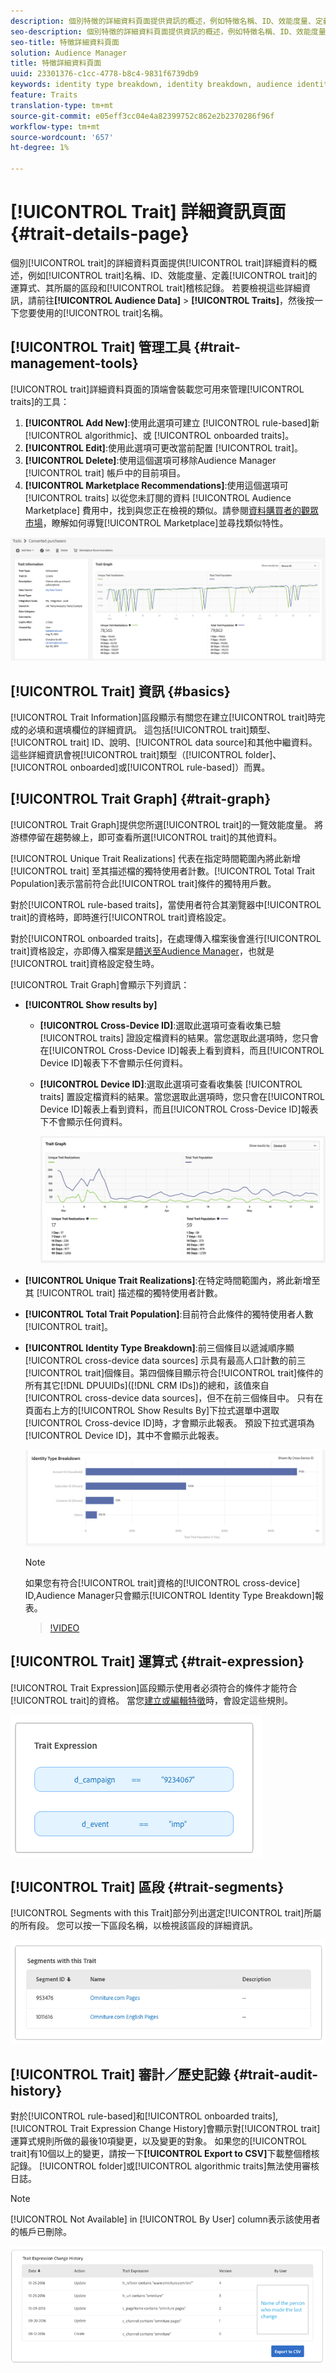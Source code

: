 ```yaml
---
description: 個別特徵的詳細資料頁面提供資訊的概述，例如特徵名稱、ID、效能度量、定義特徵的運算式、其所屬的區段以及特徵稽核記錄。 若要檢視這些詳細資訊，請前往「對象資料>特徵」，然後按一下您要使用之特徵的名稱。
seo-description: 個別特徵的詳細資料頁面提供資訊的概述，例如特徵名稱、ID、效能度量、定義特徵的運算式、其所屬的區段以及特徵稽核記錄。 若要檢視這些詳細資訊，請前往「對象資料>特徵」，然後按一下您要使用之特徵的名稱。
seo-title: 特徵詳細資料頁面
solution: Audience Manager
title: 特徵詳細資料頁面
uuid: 23301376-c1cc-4778-b8c4-9831f6739db9
keywords: identity type breakdown, identity breakdown, audience identity reporting, cross-device, cross-device ID, device ID
feature: Traits
translation-type: tm+mt
source-git-commit: e05eff3cc04e4a82399752c862e2b2370286f96f
workflow-type: tm+mt
source-wordcount: '657'
ht-degree: 1%

---
```



# [!UICONTROL Trait] 詳細資訊頁面  {#trait-details-page}

個別[!UICONTROL trait]的詳細資料頁面提供[!UICONTROL trait]詳細資料的概述，例如[!UICONTROL trait]名稱、ID、效能度量、定義[!UICONTROL trait]的運算式、其所屬的區段和[!UICONTROL trait]稽核記錄。 若要檢視這些詳細資訊，請前往&#x200B;**[!UICONTROL Audience Data]** > **[!UICONTROL Traits]**，然後按一下您要使用的[!UICONTROL trait]名稱。

## [!UICONTROL Trait] 管理工具  {#trait-management-tools}

[!UICONTROL trait]詳細資料頁面的頂端會裝載您可用來管理[!UICONTROL traits]的工具：

1. **[!UICONTROL Add New]**:使用此選項可建立 [!UICONTROL rule-based]新 [!UICONTROL algorithmic]、或 [!UICONTROL onboarded traits]。
2. **[!UICONTROL Edit]**:使用此選項可更改當前配置 [!UICONTROL trait]。
3. **[!UICONTROL Delete]**:使用這個選項可移除Audience Manager [!UICONTROL trait] 帳戶中的目前項目。
4. **[!UICONTROL Marketplace Recommendations]**:使用這個選項可 [!UICONTROL traits] 以從您未訂閱的資料 [!UICONTROL Audience Marketplace] 費用中，找到與您正在檢視的類似。請參閱[資料購買者的觀眾市場](../audience-marketplace/marketplace-data-buyers/marketplace-data-buyers.md)，瞭解如何導覽[!UICONTROL Marketplace]並尋找類似特性。

![基本特徵資訊](assets/basic-trait-information.png)

## [!UICONTROL Trait] 資訊 {#basics}

[!UICONTROL Trait Information]區段顯示有關您在建立[!UICONTROL trait]時完成的必填和選填欄位的詳細資訊。 這包括[!UICONTROL trait]類型、[!UICONTROL trait] ID、說明、[!UICONTROL data source]和其他中繼資料。 這些詳細資訊會視[!UICONTROL trait]類型（[!UICONTROL folder]、[!UICONTROL onboarded]或[!UICONTROL rule-based]）而異。

## [!UICONTROL Trait Graph] {#trait-graph}

[!UICONTROL Trait Graph]提供您所選[!UICONTROL trait]的一覽效能度量。 將游標停留在趨勢線上，即可查看所選[!UICONTROL trait]的其他資料。

[!UICONTROL Unique Trait Realizations] 代表在指定時間範圍內將此新增 [!UICONTROL trait] 至其描述檔的獨特使用者計數。[!UICONTROL Total Trait Population]表示當前符合此[!UICONTROL trait]條件的獨特用戶數。

對於[!UICONTROL rule-based traits]，當使用者符合其瀏覽器中[!UICONTROL trait]的資格時，即時進行[!UICONTROL trait]資格設定。

對於[!UICONTROL onboarded traits]，在處理傳入檔案後會進行[!UICONTROL trait]資格設定，亦即傳入檔案是[饋送至Audience Manager](../../faq/faq-inbound-data-ingestion.md)，也就是[!UICONTROL trait]資格設定發生時。

[!UICONTROL Trait Graph]會顯示下列資訊：

* **[!UICONTROL Show results by]**
   * **[!UICONTROL Cross-Device ID]**:選取此選項可查看收集已驗 [!UICONTROL traits] 證設定檔資料的結果。當您選取此選項時，您只會在[!UICONTROL Cross-Device ID]報表上看到資料，而且[!UICONTROL Device ID]報表下不會顯示任何資料。
   * **[!UICONTROL Device ID]**:選取此選項可查看收集裝 [!UICONTROL traits] 置設定檔資料的結果。當您選取此選項時，您只會在[!UICONTROL Device ID]報表上看到資料，而且[!UICONTROL Cross-Device ID]報表下不會顯示任何資料。

      ![特徵圖](assets/trait-summary.gif)

* **[!UICONTROL Unique Trait Realizations]**:在特定時間範圍內，將此新增至其 [!UICONTROL trait] 描述檔的獨特使用者計數。
* **[!UICONTROL Total Trait Population]**:目前符合此條件的獨特使用者人數 [!UICONTROL trait]。

* **[!UICONTROL Identity Type Breakdown]**:前三個條目以遞減順序顯 [!UICONTROL cross-device data sources] 示具有最高人口計數的前三 [!UICONTROL trait]個條目。第四個條目顯示符合[!UICONTROL trait]條件的所有其它[!DNL DPUUIDs]([!DNL CRM IDs])的總和，該值來自[!UICONTROL cross-device data sources]，但不在前三個條目中。 只有在頁面右上方的[!UICONTROL Show Results By]下拉式選單中選取[!UICONTROL Cross-device ID]時，才會顯示此報表。 預設下拉式選項為[!UICONTROL Device ID]，其中不會顯示此報表。

   ![特徵圖](assets/trait-identity.png)

   >[!NOTE]
   >
   >如果您有符合[!UICONTROL trait]資格的[!UICONTROL cross-device] ID,Audience Manager只會顯示[!UICONTROL Identity Type Breakdown]報表。

   >[!VIDEO](https://video.tv.adobe.com/v/27977/)

## [!UICONTROL Trait] 運算式 {#trait-expression}

[!UICONTROL Trait Expression]區段顯示使用者必須符合的條件才能符合[!UICONTROL trait]的資格。 當您[建立或編輯特徵](../../features/traits/about-trait-builder.md)時，會設定這些規則。

![](assets/traitExpression.png)

## [!UICONTROL Trait] 區段 {#trait-segments}

[!UICONTROL Segments with this Trait]部分列出選定[!UICONTROL trait]所屬的所有段。 您可以按一下區段名稱，以檢視該區段的詳細資訊。

![](assets/traitSegments.png)

## [!UICONTROL Trait] 審計／歷史記錄  {#trait-audit-history}

對於[!UICONTROL rule-based]和[!UICONTROL onboarded traits],[!UICONTROL Trait Expression Change History]會顯示對[!UICONTROL trait]運算式規則所做的最後10項變更，以及變更的對象。 如果您的[!UICONTROL trait]有10個以上的變更，請按一下&#x200B;**[!UICONTROL Export to CSV]**&#x200B;下載整個稽核記錄。 [!UICONTROL folder]或[!UICONTROL algorithmic traits]無法使用審核日誌。

>[!NOTE]
>
>[!UICONTROL Not Available] in  [!UICONTROL By User] column表示該使用者的帳戶已刪除。

![](assets/traitHistory.png)